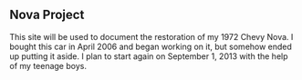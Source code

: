 ## Nova Project

This site will be used to document the restoration of my 1972 Chevy Nova. I bought this car in April 2006 and began working on it, but somehow ended up putting it aside. I plan to start again on September 1, 2013 with the help of my teenage boys.

